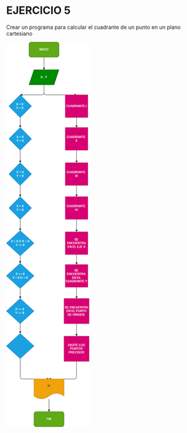 # EJERCICIO 5 #

Crear un programa para calcular el cuadrante de un punto en un plano cartesiano 

!["Diagramadeflijo"](diagrama.png)